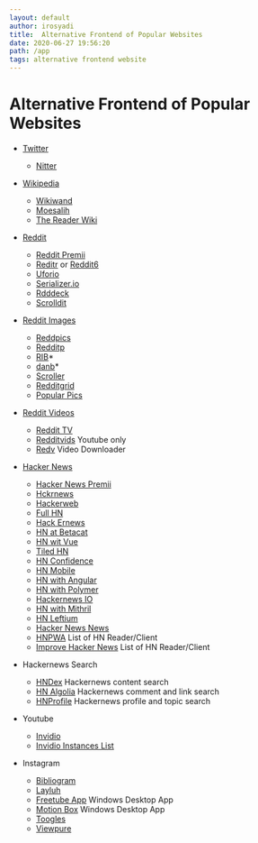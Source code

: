 ```yaml
---
layout: default
author: irosyadi
title:  Alternative Frontend of Popular Websites
date: 2020-06-27 19:56:20
path: /app
tags: alternative frontend website
---
```


# Alternative Frontend of Popular Websites

- [Twitter](https://twitter.com/)
  - [Nitter](https://nitter.net/)

- [Wikipedia](https://www.wikipedia.org/)
  - [Wikiwand](https://www.wikiwand.com/)
  - [Moesalih](http://wikipedia.moesalih.com/)
  - [The Reader Wiki](https://thereaderwiki.com/en/)

- [Reddit](https://old.reddit.com/)
  - [Reddit Premii](https://reddit.premii.com/)
  - [Reditr](http://reditr.com/) or [Reddit6](http://reddit6.com/#/Stream)
  - [Uforio](http://web.uforio.com/)
  - [Serializer.io](https://serializer.io/)
  - [Rdddeck](https://rdddeck.com/)
  - [Scrolldit](http://www.scrolldit.com/)
- [Reddit Images](https://old.reddit.com/)
    - [Reddpics](https://reddpics.com/)
    - [Redditp](https://www.redditp.com/)
    - [RIB](http://rib.darkmirage.com/)*
    - [danb](https://danb.me/viewr/)*
    - [Scroller](https://scrolller.com/)
    - [Redditgrid](https://www.redditgrid.com/)
    - [Popular Pics](https://popular.pics/)
- [Reddit Videos](https://old.reddit.com/)
    - [Reddit TV](http://redditv.ca/)
    - [Redditvids](https://redditvids.com/) Youtube only
    - [Redv](https://redv.co/) Video Downloader

- [Hacker News](https://news.ycombinator.com/)
  - [Hacker News Premii](http://hn.premii.com/)
  - [Hckrnews](https://hckrnews.com/)
  - [Hackerweb](https://hackerweb.app/)
  - [Full HN](http://www.fullhn.com/)
  - [Hack Ernews](https://hack.ernews.info/stories/top)
  - [HN at Betacat](http://hackernews.betacat.io/)
  - [HN wit Vue](https://vue-hn.now.sh/top)
  - [Tiled HN](http://www.tiledhn.com/)
  - [HN Confidence](http://hn.elijames.org/)
  - [HN Mobile](https://hackernewsmobile.com/#/)
  - [HN with Angular](https://angular2-hn.firebaseapp.com/news/1)
  - [HN with Polymer](https://hn-polymer-2.firebaseapp.com/)
  - [Hackernews IO](https://hackernews.io/)
  - [HN with Mithril](https://mithril-hn.firebaseapp.com/#!/top/1)
  - [HN Leftium](http://hn.leftium.com)
  - [Hacker News News](https://hacker-news.news/)
  - [HNPWA](https://hnpwa.com/) List of HN Reader/Client
  - [Improve Hacker News](https://hackerbits.com/hacker-news/improve-hacker-news-ui/) List of HN Reader/Client
- Hackernews Search
    - [HNDex](https://hndex.org/) Hackernews content search
    - [HN Algolia](https://hn.algolia.com/) Hackernews comment and link search
    - [HNProfile](https://hnprofile.com/) Hackernews profile and topic search

- Youtube
  - [Invidio](https://invidio.us/)
  - [Invidio Instances List](https://instances.invidio.us/)

- Instagram
  - [Bibliogram](https://bibliogram.art/)
  - [Layluh](https://www.layluh.com/)
  - [Freetube App](https://freetubeapp.io) Windows Desktop App
  - [Motion Box](https://www.viewpure.com/) Windows Desktop App
  - [Toogles](https://toogl.es/)
  - [Viewpure](https://www.viewpure.com/)